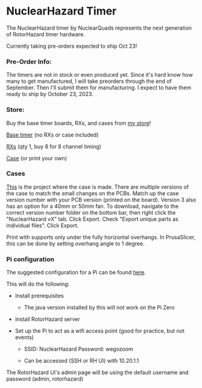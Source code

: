 # NuclearHazard Timer

The NuclearHazard timer by NuclearQuads represents the next generation of RotorHazard timer hardware.

Currently taking pre-orders expected to ship Oct 23!

### Pre-Order Info:

The timers are not in stock or even produced yet. Since it's hard know how many to get manufactured, I will take preorders through the end of September. Then I'll submit them for manufacturing. I expect to have them ready to ship by October 23, 2023.

### Store:

Buy the base timer boards, RXs, and cases from [my store](https://nuclearquads.etsy.com)!
 
[Base timer](https://nuclearquads.etsy.com/listing/1428199972/pre-order-nuclearhazard-rotorhazard?utm_source=Copy&utm_medium=ListingManager&utm_campaign=Share&utm_term=so.lmsm&share_time=1694027727530) (no RXs or case included)

[RXs](https://nuclearquads.etsy.com/listing/1452495470/pre-order-rx5808-for-nuclearhazard-timer?utm_source=Copy&utm_medium=ListingManager&utm_campaign=Share&utm_term=so.lmsm&share_time=1694027785191) (qty 1, buy 8 for 8 channel timing)

[Case](https://nuclearquads.etsy.com/listing/1475957785/pre-order-case-for-nuclearhazard-timer?utm_source=Copy&utm_medium=ListingManager&utm_campaign=Share&utm_term=so.lmsm&share_time=1694027823010) (or print your own)

### Cases

[This](https://cad.onshape.com/documents/c21f8ac03c166bed0d6faeab/w/4bf3b280307091cb20025cb6/e/bbe83f4e5cd978acfdd07828) is the project where the case is made. There are multiple versions of the case to match the small changes on the PCBs. Match up the case version number with your PCB version (printed on the board). Version 3 also has an option for a 40mm or 50mm fan. To download, navigate to the correct version number folder on the bottom bar, then right click the "NuclearHazard vX" tab. Click Export. Check "Export unique parts as individual files". Click Export.

Print with supports only under the fully horizontal overhangs. In PrusaSlicer, this can be done by setting overhang angle to 1 degree.

### Pi configuration

The suggested configuration for a Pi can be found <a href="files/pisetup.sh">here</a>.

This will do the following:

- Install prerequisites

  - The java version installed by this will not work on the Pi Zero

- Install RotorHazard server

- Set up the Pi to act as a wifi access point (good for practice, but not events)

  - SSID: NuclearHazard Password: wegozoom

  - Can be accessed (SSH or RH UI) with 10.20.1.1

The RotorHazard UI's admin page will be using the default username and password (admin, rotorhazard)


